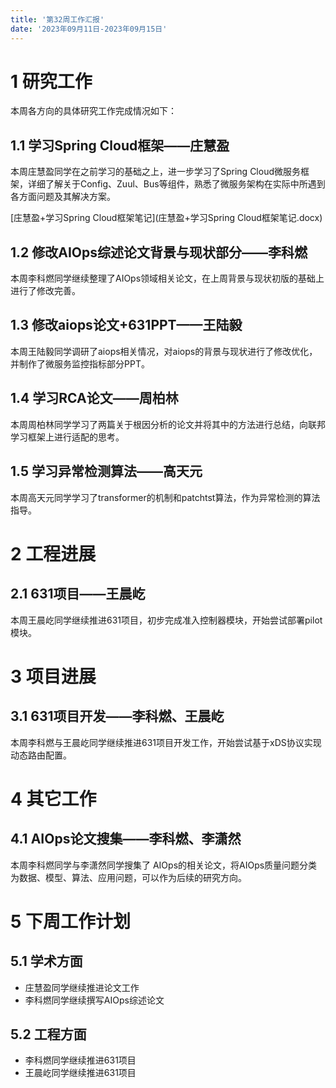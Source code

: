 ```yaml
---
title: '第32周工作汇报'
date: '2023年09月11日-2023年09月15日'
---
```


<!-- 只允许使用一级标题和二级标题 -->

# 1 研究工作

本周各方向的具体研究工作完成情况如下：

## 1.1 学习Spring Cloud框架——庄慧盈

本周庄慧盈同学在之前学习的基础之上，进一步学习了Spring Cloud微服务框架，详细了解关于Config、Zuul、Bus等组件，熟悉了微服务架构在实际中所遇到各方面问题及其解决方案。

<!-- 注意该超链接应该如何使用，不需要进行手动的编号，注意附件名不能有任何的空格 -->
[庄慧盈+学习Spring Cloud框架笔记](庄慧盈+学习Spring Cloud框架笔记.docx)

## 1.2 修改AIOps综述论文背景与现状部分——李科燃

本周李科燃同学继续整理了AIOps领域相关论文，在上周背景与现状初版的基础上进行了修改完善。

## 1.3 修改aiops论文+631PPT——王陆毅

本周王陆毅同学调研了aiops相关情况，对aiops的背景与现状进行了修改优化，并制作了微服务监控指标部分PPT。

## 1.4 学习RCA论文——周柏林

本周周柏林同学学习了两篇关于根因分析的论文并将其中的方法进行总结，向联邦学习框架上进行适配的思考。

## 1.5 学习异常检测算法——高天元

本周高天元同学学习了transformer的机制和patchtst算法，作为异常检测的算法指导。

# 2 工程进展

## 2.1 631项目——王晨屹

本周王晨屹同学继续推进631项目，初步完成准入控制器模块，开始尝试部署pilot模块。

# 3 项目进展

## 3.1 631项目开发——李科燃、王晨屹

本周李科燃与王晨屹同学继续推进631项目开发工作，开始尝试基于xDS协议实现动态路由配置。

# 4 其它工作

## 4.1 AIOps论文搜集——李科燃、李潇然

本周李科燃同学与李潇然同学搜集了 AIOps的相关论文，将AIOps质量问题分类为数据、模型、算法、应用问题，可以作为后续的研究方向。

# 5 下周工作计划

## 5.1 学术方面

+ 庄慧盈同学继续推进论文工作
+ 李科燃同学继续撰写AIOps综述论文

## 5.2 工程方面

+ 李科燃同学继续推进631项目
+ 王晨屹同学继续推进631项目
